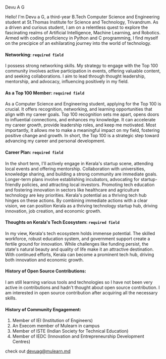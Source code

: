 Devu A G



Hello! I'm Devu a G, a third-year B.Tech Computer Science and Engineering student at St.Thomas Institute for Science and Technology, Trivandrum. As a driven and curious student, I am on a relentless quest to explore the fascinating realms of Artificial Intelligence, Machine Learning, and Robotics. Armed with coding proficiency in Python and C programming, I find myself on the precipice of an exhilarating journey into the world of technology.


#### Networking: `required field` 
I possess strong networking skills. My strategy to engage with the Top 100 community involves active participation in events, offering valuable content, and seeking collaborations. I aim to lead through thought leadership, mentorship, and advocacy, influencing positively in my field.

#### As a Top 100 Member: `required field` 

As a Computer Science and Engineering student, applying for the Top 100 is crucial. It offers recognition, networking, and learning opportunities that align with my career goals. Top 100 recognition sets me apart, opens doors to influential connections, and enhances my knowledge. It can accelerate my career growth, provide leadership roles, and keep me motivated. Most importantly, it allows me to make a meaningful impact on my field, fostering positive change and growth. In short, the Top 100 is a strategic step toward advancing my career and personal development.

#### Career Plan: `required field` 
In the short term, I'll actively engage in Kerala's startup scene, attending local events and offering mentorship. Collaboration with universities, knowledge sharing, and building a strong community are immediate goals.
Longer-term plans involve establishing incubators, advocating for startup-friendly policies, and attracting local investors. Promoting tech education and fostering innovation in sectors like healthcare and agriculture technology are key priorities. Kerala's potential as a thriving tech hub hinges on these actions.
By combining immediate actions with a clear vision, we can position Kerala as a thriving technology startup hub, driving innovation, job creation, and economic growth.

#### Thoughts on Kerala's Tech Ecosystem: `required field` 
In my view, Kerala's tech ecosystem holds immense potential. The skilled workforce, robust education system, and government support create a fertile ground for innovation. While challenges like funding persist, the state's natural beauty and quality of life make it an attractive destination. With continued efforts, Kerala can become a prominent tech hub, driving both innovation and economic growth.
  #### History of Open Source Contributions:

I am still learning various tools and technologies so I have not been very active in contributions and hadn't thought about open source contribution. I am interested in open source contribution after acquiring all the necessary skills.

#### History of Community Engagement:
1. Member of IEI (Institution of Engineers)
2. An Execom member of Mulearn in campus
3. Member of ISTE (Indian Society for Technical Education)
4. Member of IEDC (Innovation and Entrepreneurship Development Centres)

 check out [devuag@mulearn.md](./profile/devuag@mulearn.md)
 

